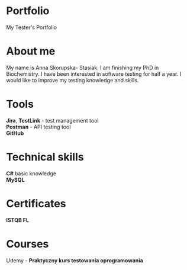 # Portfolio
My Tester's Portfolio
# About me
My name is Anna Skorupska- Stasiak. I am finishing my PhD in Biochemistry. I have been interested in software testing for half a year. I would like to improve my testing knowledge and skills.
# Tools
**Jira**, **TestLink** - test management tool <br>
**Postman** - API testing tool <br>
**GitHub**
# Technical skills
**C#** basic knowledge <br>
**MySQL** <br>
# Certificates
**ISTQB FL**
# Courses
Udemy - **Praktyczny kurs testowania oprogramowania**


